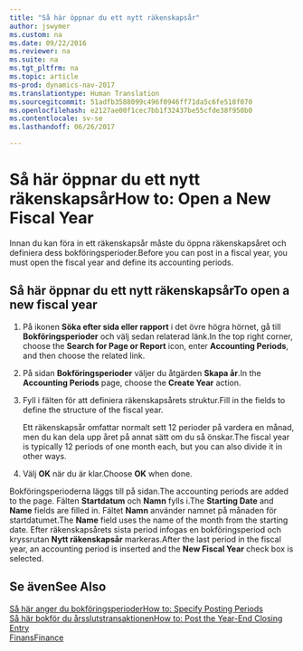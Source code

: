 ```yaml
---
title: "Så här öppnar du ett nytt räkenskapsår"
author: jswymer
ms.custom: na
ms.date: 09/22/2016
ms.reviewer: na
ms.suite: na
ms.tgt_pltfrm: na
ms.topic: article
ms-prod: dynamics-nav-2017
ms.translationtype: Human Translation
ms.sourcegitcommit: 51adfb3588099c496f0946ff71da5c6fe518f070
ms.openlocfilehash: e2127ae00f1cec7bb1f32437be55cfde38f950b0
ms.contentlocale: sv-se
ms.lasthandoff: 06/26/2017

---
```


# <a name="how-to-open-a-new-fiscal-year"></a><span data-ttu-id="1fd1d-102">Så här öppnar du ett nytt räkenskapsår</span><span class="sxs-lookup"><span data-stu-id="1fd1d-102">How to: Open a New Fiscal Year</span></span>
<span data-ttu-id="1fd1d-103">Innan du kan föra in ett räkenskapsår måste du öppna räkenskapsåret och definiera dess bokföringsperioder.</span><span class="sxs-lookup"><span data-stu-id="1fd1d-103">Before you can post in a fiscal year, you must open the fiscal year and define its accounting periods.</span></span>

## <a name="to-open-a-new-fiscal-year"></a><span data-ttu-id="1fd1d-104">Så här öppnar du ett nytt räkenskapsår</span><span class="sxs-lookup"><span data-stu-id="1fd1d-104">To open a new fiscal year</span></span>
1. <span data-ttu-id="1fd1d-105">På ikonen **Söka efter sida eller rapport** i det övre högra hörnet, gå till **Bokföringsperioder** och välj sedan relaterad länk.</span><span class="sxs-lookup"><span data-stu-id="1fd1d-105">In the top right corner, choose the **Search for Page or Report** icon, enter **Accounting Periods**, and then choose the related link.</span></span>
2. <span data-ttu-id="1fd1d-106">På sidan **Bokföringsperioder** väljer du åtgärden **Skapa år**.</span><span class="sxs-lookup"><span data-stu-id="1fd1d-106">In the **Accounting Periods** page, choose the **Create Year** action.</span></span>
3. <span data-ttu-id="1fd1d-107">Fyll i fälten för att definiera räkenskapsårets struktur.</span><span class="sxs-lookup"><span data-stu-id="1fd1d-107">Fill in the fields to define the structure of the fiscal year.</span></span>

    <span data-ttu-id="1fd1d-108">Ett räkenskapsår omfattar normalt sett 12 perioder på vardera en månad, men du kan dela upp året på annat sätt om du så önskar.</span><span class="sxs-lookup"><span data-stu-id="1fd1d-108">The fiscal year is typically 12 periods of one month each, but you can also divide it in other ways.</span></span>
4. <span data-ttu-id="1fd1d-109">Välj **OK** när du är klar.</span><span class="sxs-lookup"><span data-stu-id="1fd1d-109">Choose **OK** when done.</span></span>

<span data-ttu-id="1fd1d-110">Bokföringsperioderna läggs till på sidan.</span><span class="sxs-lookup"><span data-stu-id="1fd1d-110">The accounting periods are added to the page.</span></span> <span data-ttu-id="1fd1d-111">Fälten **Startdatum** och **Namn** fylls i.</span><span class="sxs-lookup"><span data-stu-id="1fd1d-111">The **Starting Date** and **Name** fields are filled in.</span></span> <span data-ttu-id="1fd1d-112">Fältet **Namn** använder namnet på månaden för startdatumet.</span><span class="sxs-lookup"><span data-stu-id="1fd1d-112">The **Name** field uses the name of the month from the starting date.</span></span> <span data-ttu-id="1fd1d-113">Efter räkenskapsårets sista period infogas en bokföringsperiod och kryssrutan **Nytt räkenskapsår** markeras.</span><span class="sxs-lookup"><span data-stu-id="1fd1d-113">After the last period in the fiscal year, an accounting period is inserted and the **New Fiscal Year** check box is selected.</span></span>


## <a name="see-also"></a><span data-ttu-id="1fd1d-114">Se även</span><span class="sxs-lookup"><span data-stu-id="1fd1d-114">See Also</span></span>
[<span data-ttu-id="1fd1d-115">Så här anger du bokföringsperioder</span><span class="sxs-lookup"><span data-stu-id="1fd1d-115">How to: Specify Posting Periods</span></span>](finance-setup-how-specify-posting-periods.md)  
[<span data-ttu-id="1fd1d-116">Så här bokför du årsslutstransaktionen</span><span class="sxs-lookup"><span data-stu-id="1fd1d-116">How to: Post the Year-End Closing Entry</span></span>](year-how-post-year-end-close-entry.md)  
[<span data-ttu-id="1fd1d-117">Finans</span><span class="sxs-lookup"><span data-stu-id="1fd1d-117">Finance</span></span>](finance-setup.md)  

